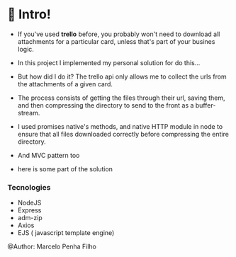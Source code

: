# **:man: Intro**!

- If you've used **trello** before, you probably won't need to download all attachments for a particular card, unless that's part of your busines logic.

- In this project I implemented my personal solution for do this...

- But how did I do it? The trello api only allows me to collect the urls from the attachments of a given card.

- The process consists of getting the files through their url, saving them, and then compressing the directory to send to the front as a buffer-stream.
- I used promises native's methods, and native HTTP module in node to ensure that all files downloaded correctly before compressing the entire directory. 
- And MVC pattern too

- here is some part of the solution

### Tecnologies
- NodeJS
- Express
- adm-zip
- Axios
- EJS ( javascript template engine)

@Author: Marcelo Penha Filho

